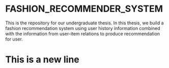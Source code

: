 # FASHION_RECOMMENDER_SYSTEM
This is the repository for our undergraduate thesis. In this thesis, we build a fashion recommendation system using user history information combined with the information from user-item relations to produce recommendation for user.
# This is a new line